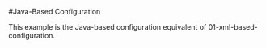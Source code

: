 #Java-Based Configuration

This example is the Java-based configuration equivalent of 01-xml-based-configuration.
